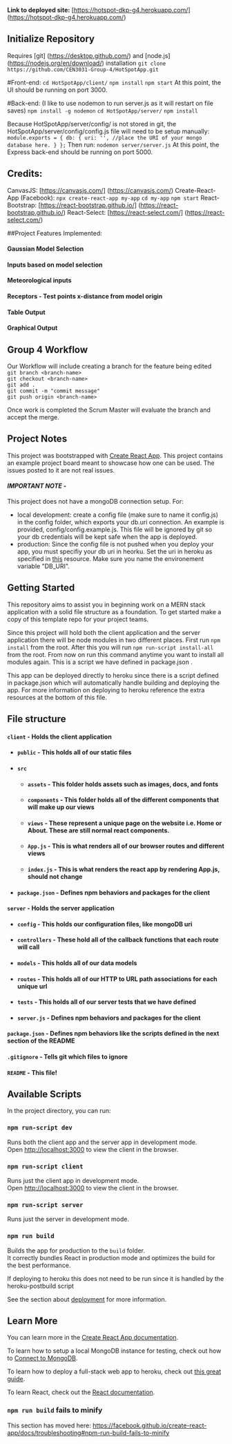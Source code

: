 **Link to deployed site:** [https://hotspot-dkp-g4.herokuapp.com/] (https://hotspot-dkp-g4.herokuapp.com/)

## Initialize Repository
Requires [git] (https://desktop.github.com/) and [node.js] (https://nodejs.org/en/download/)  installation
`git clone https://github.com/CEN3031-Group-4/HotSpotApp.git`

#Front-end:
`cd HotSpotApp/client/`
`npm install`
`npm start`
At this point, the UI should be running on port 3000.

#Back-end: (I like to use nodemon to run server.js as it will restart on file saves)
`npm install -g nodemon`
`cd HotSpotApp/server/`
`npm install`

Because HotSpotApp/server/config/ is not stored in git, the HotSpotApp/server/config/config.js file will need to be setup manually:
`module.exports = {
    db: {
        uri: '', //place the URI of your mongo database here.
    }
};`
Then run:
`nodemon server/server.js`
At this point, the Express back-end should be running on port 5000.

## Credits:
CanvasJS: [https://canvasjs.com/] (https://canvasjs.com/)
Create-React-App (Facebook):
`npx create-react-app my-app`
`cd my-app`
`npm start`
React-Bootstrap: [https://react-bootstrap.github.io/] (https://react-bootstrap.github.io/)
React-Select: [https://react-select.com/] (https://react-select.com/)

##Project Features Implemented:
#### Gaussian Model Selection
#### Inputs based on model selection
#### Meteorological inputs
#### Receptors - Test points x-distance from model origin
#### Table Output
#### Graphical Output

## Group 4 Workflow
Our Workflow will include creating a branch for the feature being edited  
`git branch <branch-name>`  
`git checkout <branch-name>`  
`git add .`  
`git commit -m "commit message"`  
`git push origin <branch-name>`  
  
Once work is completed the Scrum Master will evaluate the branch and accept the merge.
   
## Project Notes

This project was bootstrapped with [Create React App](https://github.com/facebook/create-react-app).
This project contains an example project board meant to showcase how one can be used. The issues posted to it are not real issues.

#### _**IMPORTANT NOTE**_ - 
This project does not have a mongoDB connection setup. For:
- local development: create a config file (make sure to name it config.js) in the config folder, which exports your db.uri connection. An example is provided, config/config.example.js. This file will be ignored by git so your db credentials will be kept safe when the app is deployed.
- production: Since the config file is not pushed when you deploy your app, you must specifiy your db uri in heorku. Set the uri in heroku as specified in [this](https://devcenter.heroku.com/articles/config-vars) resource. Make sure you name the environement variable "DB_URI".

## Getting Started
This repository aims to assist you in beginning work on a MERN stack application with a solid file structure as a foundation. To get started make a copy of this template repo for your project teams.

Since this project will hold both the client application and the server application there will be node modules in two different places. First run `npm install` from the root. After this you will run `npm run-script install-all` from the root. From now on run this command anytime you want to install all modules again. This is a script we have defined in package.json .

This app can be deployed directly to heroku since there is a script defined in package.json which will automatically handle building and deploying the app. For more information on deploying to heroku reference the extra resources at the bottom of this file. 

## File structure
#### `client` - Holds the client application
- #### `public` - This holds all of our static files
- #### `src`
    - #### `assets` - This folder holds assets such as images, docs, and fonts
    - #### `components` - This folder holds all of the different components that will make up our views
    - #### `views` - These represent a unique page on the website i.e. Home or About. These are still normal react components.
    - #### `App.js` - This is what renders all of our browser routes and different views
    - #### `index.js` - This is what renders the react app by rendering App.js, should not change
- #### `package.json` - Defines npm behaviors and packages for the client
#### `server` - Holds the server application
- #### `config` - This holds our configuration files, like mongoDB uri
- #### `controllers` - These hold all of the callback functions that each route will call
- #### `models` - This holds all of our data models
- #### `routes` - This holds all of our HTTP to URL path associations for each unique url
- #### `tests` - This holds all of our server tests that we have defined
- #### `server.js` - Defines npm behaviors and packages for the client
#### `package.json` - Defines npm behaviors like the scripts defined in the next section of the README
#### `.gitignore` - Tells git which files to ignore
#### `README` - This file!


## Available Scripts

In the project directory, you can run:

### `npm run-script dev`

Runs both the client app and the server app in development mode.<br>
Open [http://localhost:3000](http://localhost:3000) to view the client in the browser.

### `npm run-script client`

Runs just the client app in development mode.<br>
Open [http://localhost:3000](http://localhost:3000) to view the client in the browser.


### `npm run-script server`

Runs just the server in development mode.<br>


### `npm run build`

Builds the app for production to the `build` folder.<br>
It correctly bundles React in production mode and optimizes the build for the best performance.

If deploying to heroku this does not need to be run since it is handled by the heroku-postbuild script<br>

See the section about [deployment](https://facebook.github.io/create-react-app/docs/deployment) for more information.

## Learn More

You can learn more in the [Create React App documentation](https://facebook.github.io/create-react-app/docs/getting-started).

To learn how to setup a local MongoDB instance for testing, check out how to [Connect to MongoDB](https://docs.mongodb.com/guides/server/drivers/).

To learn how to deploy a full-stack web app to heroku, check out [this great guide](https://daveceddia.com/deploy-react-express-app-heroku/).

To learn React, check out the [React documentation](https://reactjs.org/).

### `npm run build` fails to minify

This section has moved here: https://facebook.github.io/create-react-app/docs/troubleshooting#npm-run-build-fails-to-minify
